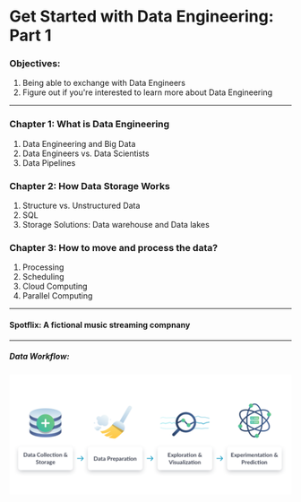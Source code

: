 # Get Started with Data Engineering: Part 1
### Objectives:
1. Being able to exchange with Data Engineers
2. Figure out if you're interested to learn more about Data Engineering
------------------------
### Chapter 1: What is Data Engineering
1. Data Engineering and Big Data
2. Data Engineers vs. Data Scientists
3. Data Pipelines
### Chapter 2: How Data Storage Works
1. Structure vs. Unstructured Data
2. SQL
3. Storage Solutions: Data warehouse and Data lakes
### Chapter 3: How to move and process the data?
1. Processing
2. Scheduling
3. Cloud Computing
4. Parallel Computing
----------------------
#### Spotflix: A fictional music streaming compnany
-----------------
##### Data Workflow:
![](https://github.com/Harsha2409/data-engineering-part1-blog/blob/main/workflow.PNG)
